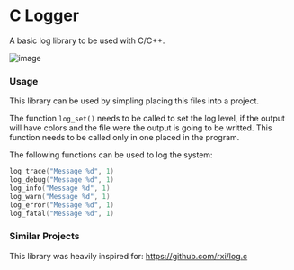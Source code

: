 # C Logger

A basic log library to be used with C/C++.

![image](https://github.com/user-attachments/assets/b7dda596-6b3e-40a4-b636-2bf806ccaf8a)

### Usage

This library can be used by simpling placing this files into a project.

The function `log_set()` needs to be called to set the log level, if the output will have colors and the file were the output is going to be writted. This function needs to be called only in one placed in the program.

The following functions can be used to log the system:

```C
log_trace("Message %d", 1)
log_debug("Message %d", 1)
log_info("Message %d", 1)
log_warn("Message %d", 1)
log_error("Message %d", 1)
log_fatal("Message %d", 1)
```

### Similar Projects

This library was heavily inspired for: https://github.com/rxi/log.c
